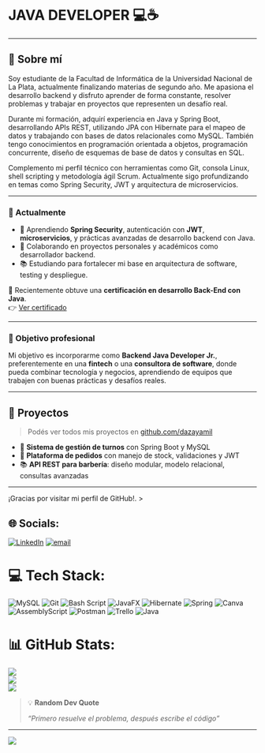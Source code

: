 # JAVA DEVELOPER 💻☕  

---

## 👋 Sobre mí

Soy estudiante de la Facultad de Informática de la Universidad Nacional de La Plata, actualmente finalizando materias de segundo año. Me apasiona el desarrollo backend y disfruto aprender de forma constante, resolver problemas y trabajar en proyectos que representen un desafío real.

Durante mi formación, adquirí experiencia en Java y Spring Boot, desarrollando APIs REST, utilizando JPA con Hibernate para el mapeo de datos y trabajando con bases de datos relacionales como MySQL. También tengo conocimientos en programación orientada a objetos, programación concurrente, diseño de esquemas de base de datos y consultas en SQL.

Complemento mi perfil técnico con herramientas como Git, consola Linux, shell scripting y metodología ágil Scrum. Actualmente sigo profundizando en temas como Spring Security, JWT y arquitectura de microservicios.

---

### 🚀 Actualmente

- 🌱 Aprendiendo **Spring Security**, autenticación con **JWT**, **microservicios**, y prácticas avanzadas de desarrollo backend con Java.
- 💼 Colaborando en proyectos personales y académicos como desarrollador backend.
- 📚 Estudiando para fortalecer mi base en arquitectura de software, testing y despliegue.

📜 Recientemente obtuve una **certificación en desarrollo Back-End con Java**.  
👉 [Ver certificado](./JAVA_-_Certificacin.pdf)

---

### 🎯 Objetivo profesional

Mi objetivo es incorporarme como **Backend Java Developer Jr.**, preferentemente en una **fintech** o una **consultora de software**, donde pueda combinar tecnología y negocios, aprendiendo de equipos que trabajen con buenas prácticas y desafíos reales.

---

## 📌 Proyectos

> Podés ver todos mis proyectos en [github.com/dazayamil](https://github.com/dazayamil)

- 🛒 **Sistema de gestión de turnos** con Spring Boot y MySQL  
- 🧾 **Plataforma de pedidos** con manejo de stock, validaciones y JWT  
- 📚 **API REST para barbería**: diseño modular, modelo relacional, consultas avanzadas

---

¡Gracias por visitar mi perfil de GitHub!. >


## 🌐 Socials:
[![LinkedIn](https://img.shields.io/badge/LinkedIn-%230077B5.svg?logo=linkedin&logoColor=white)](https://linkedin.com/in/yamil-daza) [![email](https://img.shields.io/badge/Email-D14836?logo=gmail&logoColor=white)](mailto:dazayamil07@gmail.com) 

# 💻 Tech Stack:
![MySQL](https://img.shields.io/badge/mysql-4479A1.svg?style=for-the-badge&logo=mysql&logoColor=white) ![Git](https://img.shields.io/badge/git-%23F05033.svg?style=for-the-badge&logo=git&logoColor=white) ![Bash Script](https://img.shields.io/badge/bash_script-%23121011.svg?style=for-the-badge&logo=gnu-bash&logoColor=white) ![JavaFX](https://img.shields.io/badge/javafx-%23FF0000.svg?style=for-the-badge&logo=javafx&logoColor=white) ![Hibernate](https://img.shields.io/badge/Hibernate-59666C?style=for-the-badge&logo=Hibernate&logoColor=white) ![Spring](https://img.shields.io/badge/spring-%236DB33F.svg?style=for-the-badge&logo=spring&logoColor=white) ![Canva](https://img.shields.io/badge/Canva-%2300C4CC.svg?style=for-the-badge&logo=Canva&logoColor=white) ![AssemblyScript](https://img.shields.io/badge/assembly%20script-%23000000.svg?style=for-the-badge&logo=assemblyscript&logoColor=white) ![Postman](https://img.shields.io/badge/Postman-FF6C37?style=for-the-badge&logo=postman&logoColor=white) ![Trello](https://img.shields.io/badge/Trello-%23026AA7.svg?style=for-the-badge&logo=Trello&logoColor=white) ![Java](https://img.shields.io/badge/java-%23ED8B00.svg?style=for-the-badge&logo=openjdk&logoColor=white)
# 📊 GitHub Stats:
![](https://github-readme-stats.vercel.app/api?username=dazayamil&theme=monokai&hide_border=false&include_all_commits=false&count_private=false)<br/>
![](https://nirzak-streak-stats.vercel.app/?user=dazayamil&theme=monokai&hide_border=false)<br/>
![](https://github-readme-stats.vercel.app/api/top-langs/?username=dazayamil&theme=monokai&hide_border=false&include_all_commits=false&count_private=false&layout=compact)

> 💡 **Random Dev Quote**
> 
> _“Primero resuelve el problema, después escribe el código”_  
> 

---
[![](https://visitcount.itsvg.in/api?id=dazayamil&icon=0&color=7)](https://visitcount.itsvg.in)
